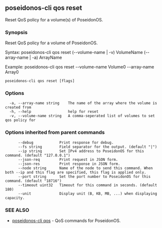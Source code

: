 ## poseidonos-cli qos reset

Reset QoS policy for a volume(s) of PoseidonOS.

### Synopsis


Reset QoS policy for a volume of PoseidonOS.

Syntax: 
	poseidonos-cli qos reset (--volume-name | -v) VolumeName (--array-name | -a) ArrayName

Example: 
	poseidonos-cli qos reset --volume-name Volume0 --array-name Array0
          

```
poseidonos-cli qos reset [flags]
```

### Options

```
  -a, --array-name string    The name of the array where the volume is created from
  -h, --help                 help for reset
  -v, --volume-name string   A comma-seperated list of volumes to set qos policy for
```

### Options inherited from parent commands

```
      --debug            Print response for debug.
      --fs string        Field separator for the output. (default "|")
      --ip string        Set IPv4 address to PoseidonOS for this command. (default "127.0.0.1")
      --json-req         Print request in JSON form.
      --json-res         Print response in JSON form.
      --node string      Name of the node to send this command. When both --ip and this flag are specified, this flag is applied only.
      --port string      Set the port number to PoseidonOS for this command. (default "18716")
      --timeout uint32   Timeout for this command in seconds. (default 180)
      --unit             Display unit (B, KB, MB, ...) when displaying capacity.
```

### SEE ALSO

* [poseidonos-cli qos](poseidonos-cli_qos.md)	 - QoS commands for PoseidonOS.


